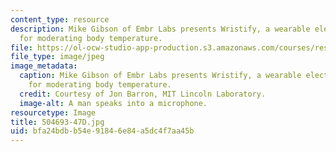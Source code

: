 ```yaml
---
content_type: resource
description: Mike Gibson of Embr Labs presents Wristify, a wearable electronics circuit
  for moderating body temperature.
file: https://ol-ocw-studio-app-production.s3.amazonaws.com/courses/res-2-005-girls-who-build-make-your-own-wearables-workshop-spring-2015/bfa24bdbb54e91846e84a5dc4f7aa45b_504693-47D.jpg
file_type: image/jpeg
image_metadata:
  caption: Mike Gibson of Embr Labs presents Wristify, a wearable electronics circuit
    for moderating body temperature.
  credit: Courtesy of Jon Barron, MIT Lincoln Laboratory.
  image-alt: A man speaks into a microphone.
resourcetype: Image
title: 504693-47D.jpg
uid: bfa24bdb-b54e-9184-6e84-a5dc4f7aa45b
---
```

